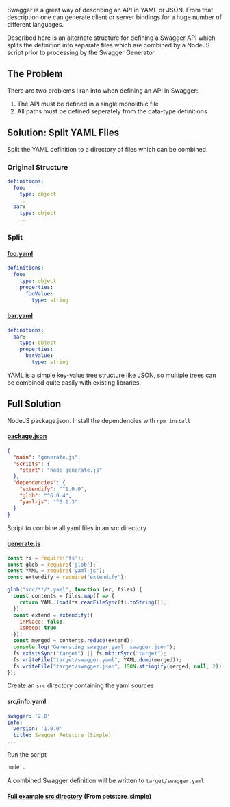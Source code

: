 Swagger is a great way of describing an API in YAML or JSON. From that description one can generate client or server bindings for a huge number of different languages.

Described here is an alternate structure for defining a Swagger API which splits the definition into separate files which are combined by a NodeJS script prior to processing by the Swagger Generator.

## The Problem

There are two problems I ran into when defining an API in Swagger:

1. The API must be defined in a single monolithic file
2. All paths must be defined seperately from the data-type definitions

## Solution: Split YAML Files

Split the YAML definition to a directory of files which can be combined.

### Original Structure

``` yaml
definitions:
  foo:
    type: object
    ...
  bar:
    type: object
    ...
```

### Split

#### [foo.yaml](https://github.com/idlerun/swagger-yaml/blob/master/foo.yaml)
```yaml
definitions:
  foo:
    type: object
    properties:
      fooValue:
        type: string
```

#### [bar.yaml](https://github.com/idlerun/swagger-yaml/blob/master/bar.yaml)
```yaml
definitions:
  bar:
    type: object
    properties:
      barValue:
        type: string
```

YAML is a simple key-value tree structure like JSON, so multiple trees can be combined quite easily with existing libraries.


## Full Solution

NodeJS package.json. Install the dependencies with `npm install`

#### [package.json](https://github.com/idlerun/swagger-yaml/blob/master/package.json)
```json
{
  "main": "generate.js",
  "scripts": {
    "start": "node generate.js"
  },
  "dependencies": {
    "extendify": "^1.0.0",
    "glob": "^6.0.4",
    "yaml-js": "^0.1.3"
  }
}
```

Script to combine all yaml files in an src directory

#### [generate.js](https://github.com/idlerun/swagger-yaml/blob/master/generate.js)
```javascript
const fs = require('fs');
const glob = require('glob');
const YAML = require('yaml-js');
const extendify = require('extendify');

glob("src/**/*.yaml", function (er, files) {
  const contents = files.map(f => {
    return YAML.load(fs.readFileSync(f).toString());
  });
  const extend = extendify({
    inPlace: false,
    isDeep: true
  });
  const merged = contents.reduce(extend);
  console.log("Generating swagger.yaml, swagger.json");
  fs.existsSync("target") || fs.mkdirSync("target");
  fs.writeFile("target/swagger.yaml", YAML.dump(merged));
  fs.writeFile("target/swagger.json", JSON.stringify(merged, null, 2));
});
```

Create an `src` directory containing the yaml sources

#### src/info.yaml
```yaml
swagger: '2.0'
info:
  version: '1.0.0'
  title: Swagger Petstore (Simple)
...
```

Run the script
``` bash
node .
```

A combined Swagger definition will be written to `target/swagger.yaml`

#### [Full example src directory](https://github.com/idlerun/swagger-yaml/tree/master/src) (From petstore_simple)
